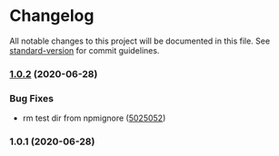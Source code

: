 # Changelog

All notable changes to this project will be documented in this file. See [standard-version](https://github.com/conventional-changelog/standard-version) for commit guidelines.

### [1.0.2](https://github.com/f3rno/server-markdown-it-template-blank/compare/v1.0.1...v1.0.2) (2020-06-28)


### Bug Fixes

* rm test dir from npmignore ([5025052](https://github.com/f3rno/server-markdown-it-template-blank/commit/5025052b00fdc06ba2c9754dae9710eae6dabe3d))

### 1.0.1 (2020-06-28)
